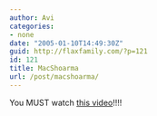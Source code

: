 ```yaml
---
author: Avi
categories:
- none
date: "2005-01-10T14:49:30Z"
guid: http://flaxfamily.com/?p=121
id: 121
title: MacShoarma
url: /post/macshoarma/
---
```

You MUST watch [this video](http://www.mcdonalds.co.il/popups/mcshoarma.mpg)!!!!